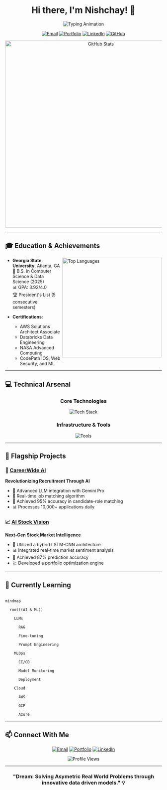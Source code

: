 <div align="center">

# Hi there, I'm Nishchay! 👋

![Typing Animation](https://readme-typing-svg.demolab.com?font=Fira+Code&weight=600&size=28&duration=4000&pause=1000&color=6AD3F7&center=true&vCenter=true&random=false&width=500&lines=AI+%26+ML+Engineer;Full+Stack+Developer;Data+Scientist;Problem+Solver)

[![Email](https://img.shields.io/badge/Email-nishchay22.03.2003%40gmail.com-EA4335?style=flat-square)](mailto:nishchay22.03.2003@gmail.com)
[![Portfolio](https://img.shields.io/badge/Portfolio-patelnishchay.vercel.app-4285F4?style=flat-square)](https://patelnishchay.vercel.app/)
[![LinkedIn](https://img.shields.io/badge/LinkedIn-nishchay--pat-0A66C2?style=flat-square&logo=linkedin)](https://www.linkedin.com/in/nishchay-pat/)
[![GitHub](https://img.shields.io/badge/GitHub-Nishchaypat-181717?style=flat-square&logo=github)](https://github.com/Nishchaypat)

<img src="https://github-stats-alpha.vercel.app/api?username=Nishchaypat&cc=22272e&tc=37BCF6&ic=fff&bc=0000" width="600" alt="GitHub Stats">

</div>

---

## 🎓 Education & Achievements

<img align="right" src="https://github-readme-stats.vercel.app/api/top-langs/?username=Nishchaypat&layout=compact&theme=react&hide_border=true" width="320" alt="Top Languages">

- **Georgia State University**, Atlanta, GA  
  🎯 B.S. in Computer Science & Data Science (2025)  
  📊 GPA: 3.92/4.0  
  🏆 President's List (5 consecutive semesters)

- **Certifications**:  
  - AWS Solutions Architect Associate  
  - Databricks Data Engineering  
  - NASA Advanced Computing  
  - CodePath iOS, Web Security, and ML

---

## 💻 Technical Arsenal

<div align="center">

### Core Technologies
![Tech Stack](https://skillicons.dev/icons?i=py,js,java,react,django,nodejs,flask,tensorflow,docker&theme=dark)

### Infrastructure & Tools
![Tools](https://skillicons.dev/icons?i=aws,gcp,azure,git,mongodb,postgres,redis,kubernetes&theme=dark)

</div>

---

## 🚀 Flagship Projects

### 🤖 [CareerWide AI](https://careerwideai.com)  
**Revolutionizing Recruitment Through AI**  
- 🧠 Advanced LLM integration with Gemini Pro  
- 🔄 Real-time job matching algorithm  
- 🎯 Achieved 95% accuracy in candidate-role matching  
- 📊 Processes 10,000+ applications daily  

### 📈 [AI Stock Vision](https://aistockvision.netlify.app)  
**Next-Gen Stock Market Intelligence**  
- 🤖 Utilized a hybrid LSTM-CNN architecture  
- 📊 Integrated real-time market sentiment analysis  
- 🎯 Achieved 87% prediction accuracy  
- 💹 Developed a portfolio optimization engine  

---

## 🌱 Currently Learning

```mermaid

mindmap

  root((AI & ML))

    LLMs

      RAG

      Fine-tuning

      Prompt Engineering

    MLOps

      CI/CD

      Model Monitoring

      Deployment

    Cloud

      AWS

      GCP

      Azure

```

---

## 📫 Connect With Me

<div align="center">

[![Email](https://img.shields.io/badge/Email-nishchay22.03.2003%40gmail.com-EA4335?style=for-the-badge&logo=gmail)](mailto:nishchay22.03.2003@gmail.com)
[![Portfolio](https://img.shields.io/badge/Portfolio-patelnishchay.vercel.app-4285F4?style=for-the-badge&logo=google-chrome)](https://patelnishchay.vercel.app/)
[![LinkedIn](https://img.shields.io/badge/LinkedIn-nishchay--pat-0A66C2?style=for-the-badge&logo=linkedin)](https://www.linkedin.com/in/nishchay-pat/)

![Profile Views](https://komarev.com/ghpvc/?username=Nishchaypat&color=blue&style=flat-square)

</div>

---

<div align="center">

### "Dream: Solving Asymetric Real World Problems through innovative data driven models." 💡

</div>
